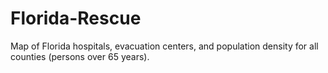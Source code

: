 # Florida-Rescue
Map of Florida hospitals, evacuation centers, and population density for all counties (persons over 65 years).
